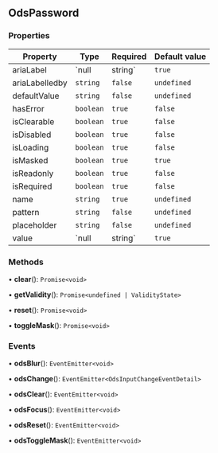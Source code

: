 ## OdsPassword
### Properties
| Property | Type | Required | Default value |
| --- | --- | --- | --- |
| ariaLabel | `null | string` | `true` | `null` |
| ariaLabelledby | `string` | `false` | `undefined` |
| defaultValue | `string` | `false` | `undefined` |
| hasError | `boolean` | `true` | `false` |
| isClearable | `boolean` | `true` | `false` |
| isDisabled | `boolean` | `true` | `false` |
| isLoading | `boolean` | `true` | `false` |
| isMasked | `boolean` | `true` | `true` |
| isReadonly | `boolean` | `true` | `false` |
| isRequired | `boolean` | `true` | `false` |
| name | `string` | `true` | `undefined` |
| pattern | `string` | `false` | `undefined` |
| placeholder | `string` | `false` | `undefined` |
| value | `null | string` | `true` | `null` |
### Methods
• **clear**(): `Promise<void>`

• **getValidity**(): `Promise<undefined | ValidityState>`

• **reset**(): `Promise<void>`

• **toggleMask**(): `Promise<void>`
### Events
• **odsBlur**(): `EventEmitter<void>`

• **odsChange**(): `EventEmitter<OdsInputChangeEventDetail>`

• **odsClear**(): `EventEmitter<void>`

• **odsFocus**(): `EventEmitter<void>`

• **odsReset**(): `EventEmitter<void>`

• **odsToggleMask**(): `EventEmitter<void>`